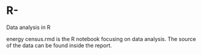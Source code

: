 # R-
Data analysis in R

energy census.rmd is the R notebook focusing on data analysis. The source of the data can be found inside the report.
